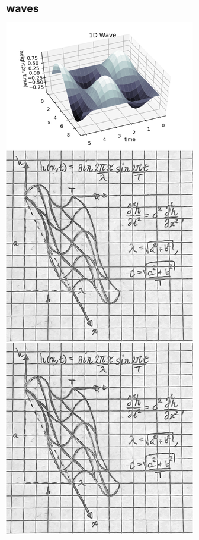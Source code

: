 # waves

![alt text](https://github.com/browlm13/waves/blob/master/1D%20Wave%20Surface%20Plot.png)
![alt text](https://github.com/browlm13/waves/blob/master/sketch.jpg)
![alt text](https://github.com/browlm13/waves/blob/master/sketch.jpg)

